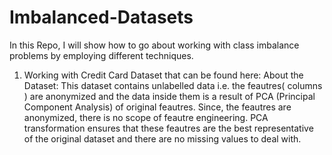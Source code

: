 # Imbalanced-Datasets
In this Repo, I will show how to go about working with class imbalance problems by employing different techniques.
1. Working with Credit Card Dataset that can be found here: 
About the Dataset: This dataset contains unlabelled data i.e. the feautres( columns ) are anonymized and the data inside them is a result of PCA (Principal Component Analysis) of original feautres. Since, the feautres are anonymized, there is no scope of feautre engineering. PCA transformation ensures that these feautres are the best representative of the original dataset and there are no missing values to deal with.

